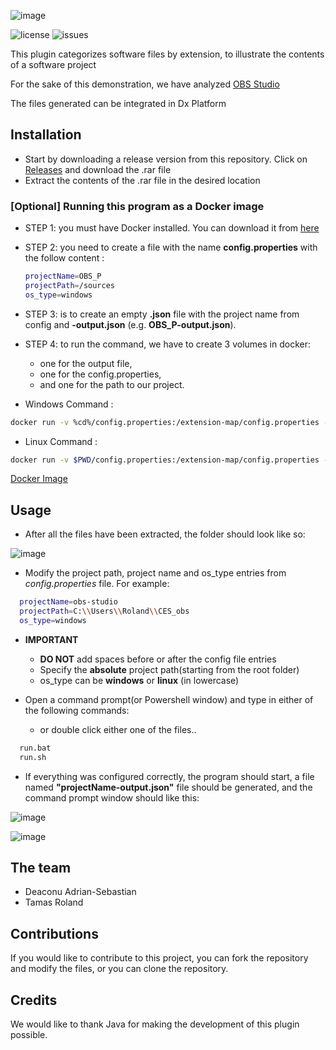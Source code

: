 ![image](https://user-images.githubusercontent.com/33568801/112197743-13d72200-8c15-11eb-9c23-f1d85fff7713.png)

![license](https://img.shields.io/github/license/Cryston98/extension_counter)
![issues](https://img.shields.io/github/issues/Cryston98/extension_counter)

This plugin categorizes software files by extension, to illustrate the contents of a software project

For the sake of this demonstration, we have analyzed [OBS Studio](https://obsproject.com/)

The files generated can be integrated in Dx Platform

## Installation

* Start by downloading a release version from this repository. Click on [Releases](https://github.com/Cryston98/extension_counter/releases "Go to Releases") and download the .rar file
* Extract the contents of the .rar file in the desired location
 ### [Optional] Running this program as a Docker image
  * STEP 1: you must have Docker installed. You can download it from [here](https://www.docker.com/)
  * STEP 2: you need to create a file with the name **config.properties** with the follow content :
    ```bash
    projectName=OBS_P
    projectPath=/sources
    os_type=windows
    ```
  * STEP 3: is to create an empty **.json** file with the project name from config and **-output.json** (e.g. **OBS_P-output.json**). 
  * STEP 4: to run the command, we have to create 3 volumes in docker: 
    * one for the output file, 
    * one for the config.properties, 
    * and one for the path to our project.
   
   * Windows Command :
   
   ```bash
   docker run -v %cd%/config.properties:/extension-map/config.properties -v %cd%/OBS_P-output.json:/extension-map/OBS_P-output.json -v C:/Users/Ade_3/.dx-platform/projects/OBSP/repository/obs-studio:/sources cryston/extension-map:1.0
   ```
   
   * Linux Command : 
   ```bash
  docker run -v $PWD/config.properties:/extension-map/config.properties -v $PWD/OBS_P-output.json:/extension-map/OBS_P-output.json -v C:/Users/Ade_3/.dx-platform/projects/OBSP/repository/obs-studio:/sources cryston/extension-map:1.0
   ```
  [Docker Image](https://hub.docker.com/repository/docker/cryston/extension-map)

 
## Usage

* After all the files have been extracted, the folder should look like so:

![image](https://user-images.githubusercontent.com/33568801/112189544-c8207a80-8c0c-11eb-9275-b01644009864.png)



* Modify the project path, project name and os_type entries from *config.properties* file. For example:
```bash
  projectName=obs-studio
  projectPath=C:\\Users\\Roland\\CES_obs
  os_type=windows
```

* **IMPORTANT** 

   * **DO NOT** add spaces before or after the config file entries
   * Specify the **absolute** project path(starting from the root folder)
   * os_type can be **windows** or **linux** (in lowercase)

* Open a command prompt(or Powershell window) and type in either of the following commands:
   * or double click either one of the files..
  
```bash
  run.bat
  run.sh
```

* If everything was configured correctly, the program should start, a file named **"projectName-output.json"** file should be generated, and the command prompt window should like this:

![image](https://user-images.githubusercontent.com/33568801/112191042-43cef700-8c0e-11eb-916a-c1c737beabe5.png)


![image](https://user-images.githubusercontent.com/33568801/112190671-e8046e00-8c0d-11eb-908f-ff415c2f8d01.png)


## The team

 * Deaconu Adrian-Sebastian
 * Tamas Roland

## Contributions

 If you would like to contribute to this project, you can fork the repository and modify the files,
 or you can clone the repository.
 
## Credits
 We would like to thank Java for making the development of this plugin possible.
